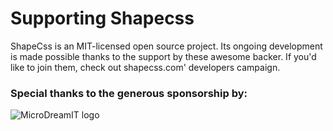 <h1>Supporting Shapecss</h1>
<p>ShapeCss is an MIT-licensed open source project. Its ongoing development is made possible thanks to the support by these awesome backer. 
If you'd like to join them, check out shapecss.com' developers campaign.</p>

<h3>Special thanks to the generous sponsorship by: </h3>
<img class="top" src="https://www.shapecss.com/images/microdreamit.png" alt="MicroDreamIT logo">
